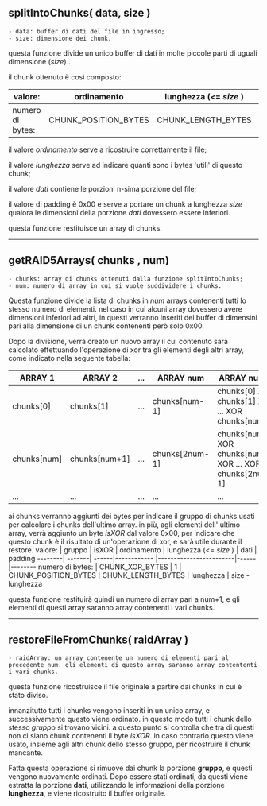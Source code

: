 ## splitIntoChunks( data, size )
    - data: buffer di dati del file in ingresso;
    - size: dimensione dei chunk.

questa funzione divide un unico buffer di dati in molte piccole parti di uguali dimensione (_size_) .

il chunk ottenuto è così composto:

 valore: | ordinamento  | lunghezza (<= _size_ ) | dati | padding
 --------| ------------ |------------------------|------|--------
 numero di bytes: | CHUNK_POSITION_BYTES | CHUNK_LENGTH_BYTES | lunghezza | size - lunghezza

 il valore _ordinamento_ serve a ricostruire correttamente il file;
 
 il valore _lunghezza_ serve ad indicare quanti sono i bytes 'utili' di questo chunk;

 il valore _dati_ contiene le porzioni n-sima porzione del file;

 il valore di padding è 0x00 e serve a portare un chunk a lunghezza _size_ qualora le dimensioni della porzione _dati_ dovessero essere inferiori.

 questa funzione restituisce un array di chunks.

---

 ## getRAID5Arrays( chunks , num)
    - chunks: array di chunks ottenuti dalla funzione splitIntoChunks;
    - num: numero di array in cui si vuole suddividere i chunks.

Questa funzione divide la lista di chunks in _num_ arrays contenenti tutti lo stesso numero di elementi. nel caso in cui alcuni array dovessero avere dimensioni inferiori ad altri, in questi verranno inseriti dei buffer di dimensini pari alla dimensione di un chunk contenenti però solo 0x00.

Dopo la divisione, verrà creato un nuovo array il cui contenuto sarà calcolato effettuando l'operazione di xor tra gli elementi degli altri array, come indicato nella seguente tabella:

ARRAY 1 | ARRAY 2 | ... | ARRAY num | ARRAY num+1
--------|---------|-----|-----------|------------
chunks[0]| chunks[1]| ... | chunks[num-1] | chunks[0] XOR chunks[1] XOR ... XOR chunks[num-1]
chunks[num]| chunks[num+1]| ... | chunks[2num-1] | chunks[num] XOR chunks[num+1] XOR ... XOR chunks[2num-1]
... | ... | ... | ... | ... |

ai chunks verranno aggiunti dei bytes per indicare il gruppo di chunks usati per calcolare i chunks dell'ultimo array.
in più, agli elementi dell' ultimo array, verrà aggiunto un byte _isXOR_ dal valore 0x00, per indicare che questo chunk è il risultato di un'operazione di xor, e sarà utile durante il restore.
 valore: | gruppo | isXOR | ordinamento  | lunghezza (<= _size_ ) | dati | padding
 --------| -------| ------|------------ |------------------------|------|--------
 numero di bytes: | CHUNK_XOR_BYTES | 1 | CHUNK_POSITION_BYTES | CHUNK_LENGTH_BYTES | lunghezza | size - lunghezza

questa funzione restituirà quindi un numero di array pari a num+1, e gli elementi di questi array saranno array contenenti i vari chunks.

---

## restoreFileFromChunks( raidArray )
    - raidArray: un array contenente un numero di elementi pari al precedente num. gli elementi di questo array saranno array contententi i vari chunks.

questa funzione ricostruisce il file originale a partire dai chunks in cui è stato diviso.

innanzitutto tutti i chunks vengono inseriti in un unico array, e successivamente questo viene ordinato.
in questo modo tutti i chunk dello stesso _gruppo_ si trovano vicini. a questo punto si controlla che tra di questi non ci siano chunk contenenti il byte _isXOR_. in caso contrario questo viene usato, insieme agli altri chunk dello stesso gruppo, per ricostruire il chunk mancante.

Fatta questa operazione si rimuove dai chunk la porzione **gruppo**, e questi vengono nuovamente ordinati.
Dopo essere stati ordinati, da questi viene estratta la porzione **dati**, utilizzando le informazioni della porzione **lunghezza**, e viene ricostruito il buffer originale.